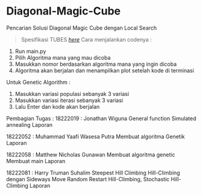 # Diagonal-Magic-Cube
Pencarian Solusi Diagonal Magic Cube dengan Local Search

> Spesifikasi TUBES [_here_](https://docs.google.com/document/d/1QDj9Pi3HrBr2VdFIvsnrA8KXaISpEr4JaGlYRxOUPWw/edit?tab=t.0)
Cara menjalankan codenya :
1. Run main.py
2. Pilih Algoritma mana yang mau dicoba
3. Masukkan nomor berdasarkan algoritma mana yang ingin dicoba
4. Algoritma akan berjalan dan menampilkan plot setelah kode di terminasi

Untuk Genetic Algorithm :
1. Masukkan variasi populasi sebanyak 3 variasi
2. Masukkan variasi iterasi sebanyak 3 variasi
3. Lalu Enter dan kode akan berjalan

Pembagian Tugas : 
18222019 : Jonathan Wiguna
General function
Simulated annealing
Laporan

18222052 : Muhammad Yaafi Wasesa Putra
Membuat algoritma Genetik
Laporan

18222058 : Matthew Nicholas Gunawan
Membuat algoritma genetic
Membuat main
Laporan

18222081 : Harry Truman Suhalim
Steepest Hill Climbing
Hill-Climbing dengan Sideways Move
Random Restart Hill-Climbing,
Stochastic Hill-Climbing
Laporan


